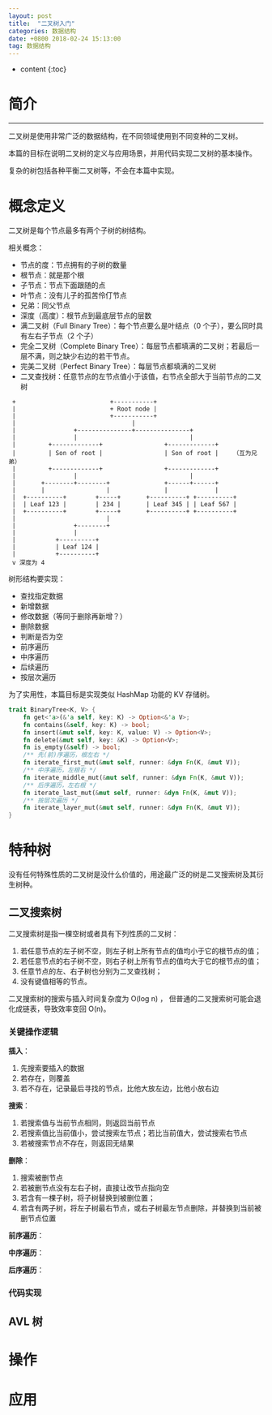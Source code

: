 ```yaml
---
layout: post
title:  "二叉树入门"
categories: 数据结构
date: +0800 2018-02-24 15:13:00
tag: 数据结构
---
```


* content
{:toc}

# 简介
--------------
二叉树是使用非常广泛的数据结构，在不同领域使用到不同变种的二叉树。

本篇的目标在说明二叉树的定义与应用场景，并用代码实现二叉树的基本操作。

复杂的树包括各种平衡二叉树等，不会在本篇中实现。

# 概念定义
二叉树是每个节点最多有两个子树的树结构。

相关概念：
- 节点的度：节点拥有的子树的数量
- 根节点：就是那个根
- 子节点：节点下面跟随的点
- 叶节点：没有儿子的孤苦伶仃节点
- 兄弟：同父节点
- 深度（高度）：根节点到最底层节点的层数
- 满二叉树（Full Binary Tree）：每个节点要么是叶结点（0 个子），要么同时具有左右子节点（2 个子）
- 完全二叉树（Complete Binary Tree）：每层节点都填满的二叉树；若最后一层不满，则之缺少右边的若干节点。
- 完美二叉树（Perfect Binary Tree）：每层节点都填满的二叉树
- 二叉查找树：任意节点的左节点值小于该值，右节点全部大于当前节点的二叉树

```
 +                          +-----------+
 |                          + Root node |
 |                          +-----------+
 |                                |
 |                +---------------+---------------+
 |                |                               |
 |         +-------------+                 +-------------+
 |         | Son of root |                 | Son of root |    （互为兄弟）
 |         +-------------+                 +-------------+
 |                |                               |
 |       +--------+--------+               +------+------+
 |       |                 |               |             |
 |  +----------+        +-----+       +----------+ +----------+
 |  | Leaf 123 |        | 234 |       | Leaf 345 | | Leaf 567 |
 |  +----------+        +-----+       +----------+ +----------+
 |                         |
 |                +--------+
 |                |
 |           +----------+
 |           | Leaf 124 |
 |           +----------+
 v 深度为 4
```

树形结构要实现：
- 查找指定数据
- 新增数据
- 修改数据（等同于删除再新增？）
- 删除数据
- 判断是否为空
- 前序遍历
- 中序遍历
- 后续遍历
- 按层次遍历

为了实用性，本篇目标是实现类似 HashMap 功能的 KV 存储树。
```rust
trait BinaryTree<K, V> {
    fn get<'a>(&'a self, key: K) -> Option<&'a V>;
    fn contains(&self, key: K) -> bool;
    fn insert(&mut self, key: K, value: V) -> Option<V>;
    fn delete(&mut self, key: &K) -> Option<V>;
    fn is_empty(&self) -> bool;
    /** 先(前)序遍历，根左右 */
    fn iterate_first_mut(&mut self, runner: &dyn Fn(K, &mut V));
    /** 中序遍历，左根右 */
    fn iterate_middle_mut(&mut self, runner: &dyn Fn(K, &mut V));
    /** 后序遍历，左右根 */
    fn iterate_last_mut(&mut self, runner: &dyn Fn(K, &mut V));
    /** 按层次遍历 */
    fn iterate_layer_mut(&mut self, runner: &dyn Fn(K, &mut V));
}
```

# 特种树
没有任何特殊性质的二叉树是没什么价值的，用途最广泛的树是二叉搜索树及其衍生树种。

## 二叉搜索树
二叉搜索树是指一棵空树或者具有下列性质的二叉树：
1. 若任意节点的左子树不空，则左子树上所有节点的值均小于它的根节点的值；
2. 若任意节点的右子树不空，则右子树上所有节点的值均大于它的根节点的值；
3. 任意节点的左、右子树也分别为二叉查找树；
4. 没有键值相等的节点。

二叉搜索树的搜索与插入时间复杂度为 O(log n) ，
但普通的二叉搜索树可能会退化成链表，导致效率变回 O(n)。

### 关键操作逻辑

**插入**：
1. 先搜索要插入的数据
2. 若存在，则覆盖
3. 若不存在，记录最后寻找的节点，比他大放左边，比他小放右边

**搜索**：
1. 若搜索值与当前节点相同，则返回当前节点
2. 若搜索值比当前值小，尝试搜索左节点；若比当前值大，尝试搜索右节点
3. 若被搜索节点不存在，则返回无结果

**删除**：
1. 搜索被删节点
2. 若被删节点没有左右子树，直接让改节点指向空
3. 若含有一棵子树，将子树替换到被删位置；
4. 若含有两子树，将左子树最右节点，或右子树最左节点删除，并替换到当前被删节点位置

**前序遍历**：

**中序遍历**：

**后序遍历**：


### 代码实现

## AVL 树

# 操作

# 应用
